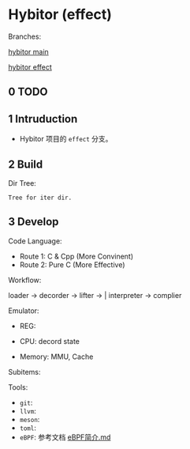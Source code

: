 # Hybitor (effect)


Branches:

[hybitor main](https://github.com/lancerstadium/hybitor.git)

[hybitor effect](https://github.com/lancerstadium/hybitor/tree/effect)



## 0 TODO





## 1 Intruduction

- Hybitor 项目的 `effect` 分支。




## 2 Build



Dir Tree:

```
Tree for iter dir.
```







## 3 Develop



Code Language:

- Route 1: C & Cpp   (More Convinent)
- Route 2: Pure C    (More Effective)



Workflow:

loader -> decorder -> lifter -> | interpreter -> complier



Emulator:

- REG: 

- CPU: decord state

- Memory: MMU, Cache



Subitems:



Tools:
- `git`: 
- `llvm`: 
- `meson`: 
- `toml`: 
- `eBPF`: 参考文档 [eBPF简介.md](./docs/eBPF%20简介.md)









